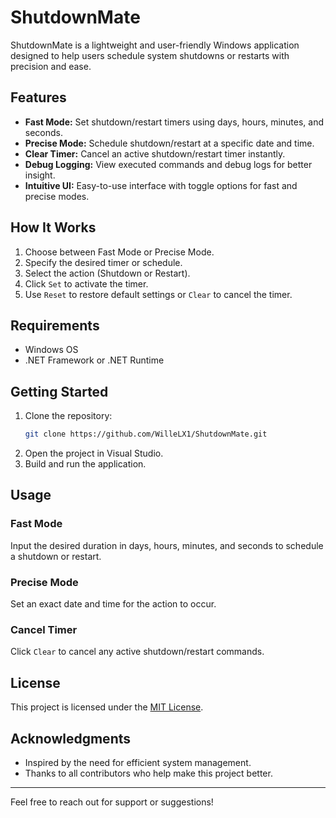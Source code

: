 # ShutdownMate

ShutdownMate is a lightweight and user-friendly Windows application designed to help users schedule system shutdowns or restarts with precision and ease.

## Features

- **Fast Mode:** Set shutdown/restart timers using days, hours, minutes, and seconds.
- **Precise Mode:** Schedule shutdown/restart at a specific date and time.
- **Clear Timer:** Cancel an active shutdown/restart timer instantly.
- **Debug Logging:** View executed commands and debug logs for better insight.
- **Intuitive UI:** Easy-to-use interface with toggle options for fast and precise modes.

## How It Works

1. Choose between Fast Mode or Precise Mode.
2. Specify the desired timer or schedule.
3. Select the action (Shutdown or Restart).
4. Click `Set` to activate the timer.
5. Use `Reset` to restore default settings or `Clear` to cancel the timer.

## Requirements

- Windows OS
- .NET Framework or .NET Runtime

## Getting Started

1. Clone the repository:
   ```bash
   git clone https://github.com/WilleLX1/ShutdownMate.git
   ```
2. Open the project in Visual Studio.
3. Build and run the application.

## Usage

### Fast Mode
Input the desired duration in days, hours, minutes, and seconds to schedule a shutdown or restart.

### Precise Mode
Set an exact date and time for the action to occur.

### Cancel Timer
Click `Clear` to cancel any active shutdown/restart commands.

## License

This project is licensed under the [MIT License](LICENSE).

## Acknowledgments

- Inspired by the need for efficient system management.
- Thanks to all contributors who help make this project better.

---

Feel free to reach out for support or suggestions!
